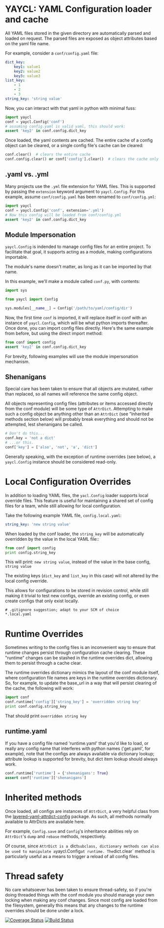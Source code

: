 # YAYCL: YAML Configuration loader and cache

All YAML files stored in the given directory are automatically parsed and loaded on request.
The parsed files are exposed as object attributes based on the yaml file name.

For example, consider a ``conf/config.yaml`` file:

```yaml
dict_key:
    key1: value1
    key2: value2
    key3: value3
list_key:
    - 1
    - 2
    - 3
string_key: 'string value'
```

Now, you can interact with that yaml in python with minimal fuss:
```python
import yaycl
conf = yaycl.Config('conf')
# assuming config.yaml is valid yaml, this should work:
assert 'key2' in conf.config.dict_key
```

Once loaded, the yaml contents are cached. The entire cache of a config object can be cleared,
or a single config file's cache can be cleared:
```python
conf.clear()  # clears the entire cache
conf.config.clear() or conf['config'].clear()  # clears the cache only for config.yaml
```

## .yaml vs. .yml

Many projects use the `.yml` file extension for YAML files. This is supported by passing the
`extension` keyword argument to `yaycl.Config`. For this example, assume `conf/config.yaml`
has been renamed to `conf/config.yml`:

```python
import yaycl
conf = yaycl.Config('conf', extension='.yml')
# Now this config will be loaded from conf/config.yml
assert 'key2' in conf.config.dict_key
```

## Module Impersonation

`yaycl.Config` is indended to manage config files for an entire project. To facilitate
that goal, it supports acting as a module, making configurations importable.

The module's name doesn't matter, as long as it can be imported by that name.

In this example, we'll make a module called `conf.py`, with contents:

```python
import sys

from yaycl import Config

sys.modules[__name__] = Config('/path/to/yaml/config/dir')
```

Now, the first time `conf` is imported, it will replace itself in conf with an instance of
`yaycl.Config`, which will be what python imports thereafter. Once done, you can import config
files directly. Here's the same example from before, but using the direct import method:

```python
from conf import config
assert 'key2' in conf.config.dict_key
```

For brevity, following examples will use the module impersonation mechanism.

## Shenanigans

Special care has been taken to ensure that all objects are mutated, rather than replaced,
so all names will reference the same config object.

All objects representing config files (attributes or items accessed directly from the conf
module) will be some type of `AttrDict`. Attempting to make such a config object be anything
other than an `AttrDict` (see "Inherited methods section below)  will probably break everything
and should not be attempted, lest shenanigans be called.

```python
# Don't do this...
conf.key = 'not a dict'
# ...or this.
conf['key'] = ['also', 'not', 'a', 'dict']
```

Generally speaking, with the exception of runtime overrides (see below), a `yaycl.Config` instance
should be considered read-only.

# Local Configuration Overrides

In addition to loading YAML files, the `yacl.Config` loader supports local override
files. This feature is useful for maintaining a shared set of config files for a team, while
still allowing for local configuration.

Take the following example YAML file, `config.local.yaml`:

```yaml
string_key: 'new string value'
```

When loaded by the conf loader, the `string_key` will be automatically overridden by the value
in the local YAML file::

```python
from conf import config
print config.string_key
```

This will print: `new string value`, instead of the value in the base config, `string value`

The existing keys (`dict_key` and `list_key` in this case) will not altered by the local
config override.

This allows for configurations to be stored in revision control, while still making it trivial
to test new configs, override an existing config, or even create configs that only exist
locally.

```
# .gitignore suggestion; adapt to your SCM of choice
*.local.yaml
```

# Runtime Overrides

Sometimes writing to the config files is an inconvenient way to ensure that runtime changes
persist through configuration cache clearing. These "runtime" changes can be stashed in the
runtime overrides dict, allowing them to persist through a cache clear.

The runtime overrides dictionary mimics the layout of the conf module itself, where
configuration file names are keys in the runtime overrides dictionary. So, for example, to
update the base_url in a way that will persist clearing of the cache, the following will work:

```python
import conf
conf.runtime['config']['string_key'] = 'overridden string key'
print conf.config.string_key
```

That should print `overridden string key`

## runtime.yaml

If you have a config file named 'runtime.yaml' that you'd like to load, or really any config
name that interferes with python names ('get.yaml', for example), note that the configs are
always available via dictionary lookup; attribute lookup is supported for brevity, but dict
item lookup should always work.

```python
conf.runtime['runtime'] = {'shenanigans': True}
assert conf['runtime']['shenanigans']
```

# Inherited methods

Once loaded, all configs are instances of `AttrDict`, a very helpful class from the
[layered-yaml-attrdict-config](https://pypi.python.org/pypi/layered-yaml-attrdict-config/)
package. As such, all methods normally available to AttrDicts are available here.

For example, `Config.save` and `Config`'s inheritance abilities rely on `AttrDict`'s
`dump` and `rebase` methods, respectively.

Of course, since `AttrDict is a `dict` subclass, dictionary methods can also be used to
manipulate a `yaycl.Config` at runtime. The `dict.clear` method is particularly
useful as a means to trigger a reload of all config files.

# Thread safety

No care whatsoever has been taken to ensure thread-safety, so if you're doing threaded
things with the conf module you should manage your own locking when making any conf
changes. Since most config are loaded from the filesystem, generally this means that
any changes to the runtime overrides should be done under a lock.

[![Coverage Status](https://coveralls.io/repos/seandst/yaycl/badge.svg?branch=master)](https://coveralls.io/r/seandst/yaycl?branch=master)
[![Build Status](https://travis-ci.org/seandst/yaycl.svg?branch=master)](https://travis-ci.org/seandst/yaycl)
